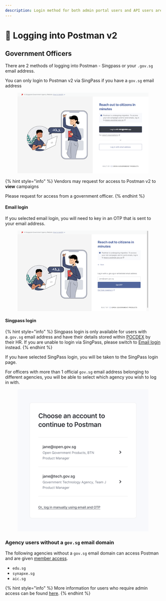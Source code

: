 ```yaml
---
description: Login method for both admin portal users and API users are the same.
---
```


# 🔐 Logging into Postman v2

## Government Officers

There are 2 methods of logging into Postman -  Singpass or your `.gov.sg` email address.

You can only login to Postman v2 via SingPass if you have a `gov.sg` email address

<figure><img src="../.gitbook/assets/login_main (1).png" alt=""><figcaption></figcaption></figure>

{% hint style="info" %}
Vendors may request for access to Postman v2 to **view** campaigns

Please request for access from a government officer.
{% endhint %}

#### **Email login**

If you selected email login, you will need to key in an OTP that is sent to your email address.

<figure><img src="../.gitbook/assets/login_email.png" alt=""><figcaption></figcaption></figure>

#### **Singpass login**

{% hint style="info" %}
Singpass login is only available for users with a`.gov.sg` email address and have their details stored within [POCDEX](https://docs.id.gov.sg/faq-users) by their HR. If you are unable to login via SingPass, please switch to [Email login](logging-into-postman-v2.md#email-login) instead.&#x20;
{% endhint %}

If you have selected SingPass login, you will be taken to the SingPass login page.&#x20;

For officers with more than 1 official `gov.sg` email address belonging to different agencies, you will be able to select which agency you wish to log in with.

<div align="left">

<figure><img src="../.gitbook/assets/Options.png" alt=""><figcaption></figcaption></figure>

</div>

### Agency users without a `gov.sg` email domain

The following agencies without a `gov.sg` email domain can access Postman and are given [member access](../postman-v2-admin-portal-for-api-users-mop/campaign-settings.md#settings-members).&#x20;

* `edu.sg`
* `synapxe.sg`
* `aic.sg`

{% hint style="info" %}
More information for users who require admin access can be found [here](../postman-v2-admin-portal-for-api-users-mop/campaign-settings.md#what-are-some-special-cases).
{% endhint %}
